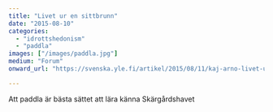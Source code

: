 ```yaml
---
title: "Livet ur en sittbrunn"
date: "2015-08-10"
categories: 
  - "idrottshedonism"
  - "paddla"
images: ["/images/paddla.jpg"]
medium: "Forum"
onward_url: "https://svenska.yle.fi/artikel/2015/08/11/kaj-arno-livet-ur-en-sittbrunn"

---
```


Att paddla är bästa sättet att lära känna Skärgårdshavet
